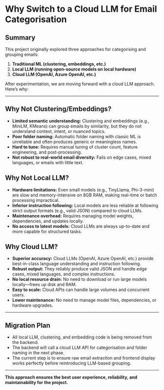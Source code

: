 # Why Switch to a Cloud LLM for Email Categorisation

## Summary

This project originally explored three approaches for categorising and grouping emails:

1. **Traditional ML (clustering, embeddings, etc.)**
2. **Local LLM (running open-source models on local hardware)**
3. **Cloud LLM (OpenAI, Azure OpenAI, etc.)**

After experimentation, we are moving forward with a cloud LLM approach. Here’s why:

---

## Why Not Clustering/Embeddings?
- **Limited semantic understanding:** Clustering and embeddings (e.g., MiniLM, KMeans) can group emails by similarity, but they do not understand context, intent, or nuanced topics.
- **Poor folder naming:** Automatic folder naming with classic ML is unreliable and often produces generic or meaningless names.
- **Hard to tune:** Requires manual tuning of cluster count, feature engineering, and post-processing.
- **Not robust to real-world email diversity:** Fails on edge cases, mixed languages, or emails with little text.

## Why Not Local LLM?
- **Hardware limitations:** Even small models (e.g., TinyLlama, Phi-3-mini) are slow and memory-intensive on 8GB RAM, making real-time or batch processing impractical.
- **Inferior instruction following:** Local models are less reliable at following strict output formats (e.g., valid JSON) compared to cloud LLMs.
- **Maintenance overhead:** Requires managing model weights, dependencies, and updates locally.
- **No access to latest models:** Cloud LLMs are always up-to-date and more capable for structured tasks.

## Why Cloud LLM?
- **Superior accuracy:** Cloud LLMs (OpenAI, Azure OpenAI, etc.) provide best-in-class language understanding and instruction following.
- **Robust output:** They reliably produce valid JSON and handle edge cases, mixed languages, and complex instructions.
- **No local resource drain:** No need to download or run large models locally—frees up disk and RAM.
- **Easy to scale:** Cloud APIs can handle large volumes and concurrent users.
- **Lower maintenance:** No need to manage model files, dependencies, or hardware upgrades.

---

## Migration Plan
- All local LLM, clustering, and embedding code is being removed from the backend.
- The backend will call a cloud LLM API for categorisation and folder naming in the next phase.
- The current step is to ensure raw email extraction and frontend display works perfectly before reintroducing LLM-based grouping.

---

**This approach ensures the best user experience, reliability, and maintainability for the project.**
